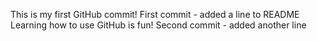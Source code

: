 This is my first GitHub commit!
First commit - added a line to README
Learning how to use GitHub is fun!
Second commit - added another line
